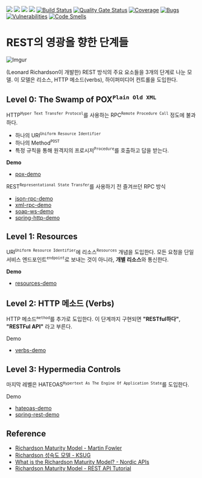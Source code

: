 ![](https://img.shields.io/github/issues/antop-dev/glory-of-rest.svg)
![](https://img.shields.io/github/forks/antop-dev/glory-of-rest.svg)
![](https://img.shields.io/github/stars/antop-dev/glory-of-rest.svg)
![](https://img.shields.io/github/license/antop-dev/glory-of-rest.svg)
[![Build Status](https://travis-ci.com/antop-dev/glory-of-rest.svg?branch=master)](https://travis-ci.com/antop-dev/glory-of-rest)
[![Quality Gate Status](https://sonarcloud.io/api/project_badges/measure?project=antop-dev_glory-of-rest&metric=alert_status)](https://sonarcloud.io/dashboard?id=antop-dev_glory-of-rest)
[![Coverage](https://sonarcloud.io/api/project_badges/measure?project=antop-dev_glory-of-rest&metric=coverage)](https://sonarcloud.io/dashboard?id=antop-dev_glory-of-rest)
[![Bugs](https://sonarcloud.io/api/project_badges/measure?project=antop-dev_glory-of-rest&metric=bugs)](https://sonarcloud.io/dashboard?id=antop-dev_glory-of-rest)
[![Vulnerabilities](https://sonarcloud.io/api/project_badges/measure?project=antop-dev_glory-of-rest&metric=vulnerabilities)](https://sonarcloud.io/dashboard?id=antop-dev_glory-of-rest)
[![Code Smells](https://sonarcloud.io/api/project_badges/measure?project=antop-dev_glory-of-rest&metric=code_smells)](https://sonarcloud.io/dashboard?id=antop-dev_glory-of-rest)


# REST의 영광을 향한 단계들

![Imgur](https://i.imgur.com/933vXkO.png)

(Leonard Richardson이 개발한) REST 방식의 주요 요소들을 3개의 단계로 나눈 모델. 이 모델은 리소스, HTTP 메소드(verbs), 하이퍼미디어 컨트롤을 도입한다.

## Level 0: The Swamp of POX<sup>`Plain Old XML`</sup>

HTTP<sup>`Hyper Text Transfer Protocol`</sup>를 사용하는 RPC<sup>`Remote Procedure Call`</sup> 정도에 불과하다.

* 하나의 URI<sup>`Uniform Resource Identifier`</sup>
* 하나의 Method<sup>`POST`</sup>
* 특정 규칙을 통해 원격지의 프로시저<sup>`Procedure`</sup>를 호출하고 답을 받는다.

**Demo**

* [pox-demo](./pox-demo)

REST<sup>`Representational State Transfer`</sup>를 사용하기 전 즐겨쓰던 RPC 방식

* [json-rpc-demo](./json-rpc-demo)
* [xml-rpc-demo](./xml-rpc-demo)
* [soap-ws-demo](./soap-ws-demo)
* [spring-http-demo](./spring-http-demo)

## Level 1: Resources

URI<sup>`Uniform Resource Identifier`</sup>에 리소스<sup>`Resources`</sup> 개념을 도입한다. 모든 요청을 단일 서비스 엔드포인트<sup>`endpoint`</sup>로 보내는 것이 아니라, **개별 리소스**와 통신한다.

**Demo**

* [resources-demo](./resources-demo)

## Level 2: HTTP 메소드 (Verbs)

HTTP 메소드<sup>`method`</sup>를 추가로 도입한다. 이 단계까지 구현되면 **"RESTful하다"**, **"RESTFul API"** 라고 부른다.

Demo

* [verbs-demo](./verbs-demo)

## Level 3: Hypermedia Controls

마지막 레벨은 HATEOAS<sup>`Hypertext As The Engine Of Application State`</sup>를 도입한다.

Demo

* [hateoas-demo](./hateoas-demo)
* [spring-rest-demo](./spring-data-rest-demo)

## Reference

* [Richardson Maturity Model - Martin Fowler](https://martinfowler.com/articles/richardsonMaturityModel.html)
* [Richardson 성숙도 모델 - KSUG](https://brunch.co.kr/@pubjinson/12)
* [What is the Richardson Maturity Model? - Nordic APIs](https://nordicapis.com/what-is-the-richardson-maturity-model/)
* [Richardson Maturity Model - REST API Tutorial](https://restfulapi.net/richardson-maturity-model/)